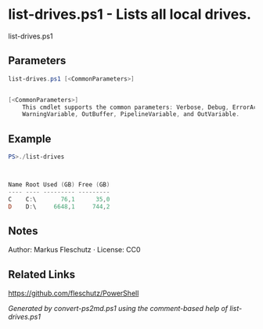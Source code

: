 # list-drives.ps1 - Lists all local drives.

list-drives.ps1

## Parameters
```powershell
list-drives.ps1 [<CommonParameters>]


[<CommonParameters>]
    This cmdlet supports the common parameters: Verbose, Debug, ErrorAction, ErrorVariable, WarningAction, 
    WarningVariable, OutBuffer, PipelineVariable, and OutVariable.
```

## Example
```powershell
PS>./list-drives



Name Root Used (GB) Free (GB)
---- ---- --------- ---------
C    C:\       76,1      35,0
D    D:\     6648,1     744,2
```


## Notes
Author: Markus Fleschutz · License: CC0

## Related Links
https://github.com/fleschutz/PowerShell

*Generated by convert-ps2md.ps1 using the comment-based help of list-drives.ps1*
